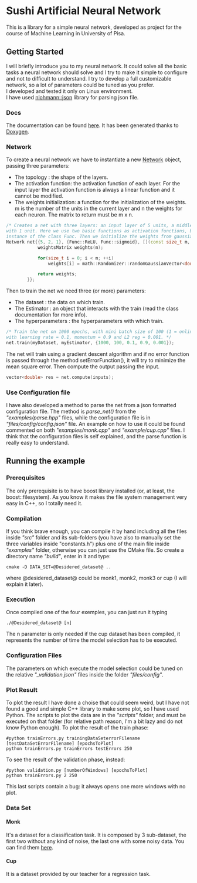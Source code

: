 # Sushi Artificial Neural Network
This is a library for a simple neural network, developed as project for the course of Machine Learning in University of Pisa.

## Getting Started
I will briefly introduce you to my neural network. It could solve all the basic tasks a neural network should solve and I try to make it simple to configure and not to difficult to understand. I try to develop a full customizable network, so a lot of parameters could be tuned as you prefer.<br/>
I developed and tested it only on Linux environment.<br/>
I have used [nlohmann::json](https://github.com/nlohmann/json) library for parsing json file.

### Docs
The documentation can be found [here](http://giulioaur.com/sann). It has been generated thanks to [Doxygen](http://www.stack.nl/~dimitri/doxygen/).

### Network
To create a neural network we have to instantiate a new [Network](http://giulioaur.com/sann/classsann_1_1Network.html) object, passing three parameters:
* The topology : the shape of the layers.
* The activation function: the activation function of each layer. For the input layer the activation function is always a linear function and it cannot be modified.
* The weights initialization: a function for the initialization of the weights. m is the number of the units in the current layer and n the weights for each neuron. The matrix to return must be m x n. 

```c++
/* Creates a net with three layers: an input layer of 5 units, a middle layer of 2 units and an output layer
with 1 unit. Here we use two basic functions as activation functions, but a new one could be created as
instance of the class Func. Then we initialize the weights from gaussian distribution. */
Network net{{5, 2, 1}, {Func::ReLU, Func::sigmoid}, [](const size_t m, const size_t n){
            weightsMatrix weights(m);

            for(size_t i = 0; i < m; ++i)
                weights[i] = math::Randomizer::randomGaussianVector<double>(0, 1./sqrt(n-1), n);

            return weights;
        }};
```

Then to train the net we need three (or more) parameters:
* The dataset : the data on which train.
* The Estimator : an object that interacts with the train (read the class documentation for more info).
* The hyperparameters : the hyperparameters with which train.

```c++
/* Train the net on 1000 epochs, with mini batch size of 100 (1 = online, numOfPatterns = stochastic),
with learning rate = 0.1, momentum = 0.9 and L2 reg = 0.001. */
net.train(myDataset, myEstimator, {1000, 100, 0.1, 0.9, 0.001});
```

The net will train using a gradient descent algorithm and if no error function is passed through the method setErrorFunction(), it will try to minimize the mean square error.
Then compute the output passing the input.

```c++
vector<double> res = net.compute(inputs);
```

### Use Configuration file
I have also developed a method to parse the net from a json formatted configuration file. The method is _parse_net()_ from the _"examples/parse.hpp"_ files, while the configuration file is in _"files/config/config.json"_ file. An example on how to use it could be found commented on both _"examples/monk.cpp"_ and _"example/cup.cpp"_ files. I think that the configuration files is self explained, and the parse function is really easy to understand.

## Running the example
### Prerequisites
The only prerequisite is to have boost library installed (or, at least, the boost::filesystem). As you know it makes the file system management very easy in C++, so I totally need it.

### Compilation
If you think brave enough, you can compile it by hand including all the files inside _"src"_ folder and its sub-folders (you have also to manually set the three variables inside "constants.h") plus one of the main file inside _"examples"_ folder, otherwise you can just use the CMake file. So create a directory name _"build"_, enter in it and type:

```
cmake -D DATA_SET=@Desidered_dataset@ ..
```

where @desidered\_dataset@ could be monk1, monk2, monk3 or cup (I will explain it later). 

### Execution
Once compiled one of the four exemples, you can just run it typing

```
./@Desidered_dataset@ [n]
```
The n parameter is only needed if the cup dataset has been compiled, it represents the number of time the model selection has to be executed.

### Configuration Files
The parameters on which execute the model selection could be tuned on the relative _"\_validation.json"_ files inside the folder _"files/config"_.

### Plot Result
To plot the result I have done a choise that could seem weird, but I have not found a good and simple C++ library to make some plot, so I have used Python. The scripts to plot the data are in the _"scripts"_ folder, and must be executed on that folder (for relative path reason, I'm a bit lazy and do not know Python enough). To plot the result of the train phase:

```
#python trainErrors.py trainingDataSeterrorFilename [testDataSetErrorFilename] [epochsToPlot]
python trainErrors.py trainErrors testErrors 250
```

To see the result of the validation phase, instead:

```
#python validation.py [numberOfWindows] [epochsToPlot]
python trainErrors.py 2 250
```

This last scripts contain a bug: it always opens one more windows with no plot.

### Data Set
#### Monk
It's a dataset for a classification task. It is composed by 3 sub-dataset, the first two without any kind of noise, the last one with some noisy data. You can find them [here](https://archive.ics.uci.edu/ml/datasets/MONK's+Problems).
#### Cup 
It is a dataset provided by our teacher for a regression task.
